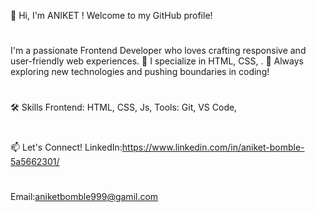 👋 Hi, I'm ANIKET !
Welcome to my GitHub profile!
#

I'm a passionate Frontend Developer who loves crafting responsive and user-friendly web experiences.
🌟 I specialize in HTML, CSS, .
🚀 Always exploring new technologies and pushing boundaries in coding!
#


🛠️ Skills
Frontend: HTML, CSS, Js,
Tools: Git, VS Code, 
#

📫 Let's Connect!
LinkedIn:https://www.linkedin.com/in/aniket-bomble-5a5662301/
#
Email:aniketbomble999@gamil.com
